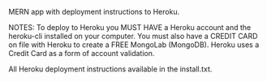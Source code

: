 MERN app with deployment instructions to Heroku.

NOTES:
To deploy to Heroku you MUST HAVE a Heroku account and the heroku-cli installed on your computer.  You must also have a CREDIT CARD on file with Heroku to create a FREE MongoLab (MongoDB).  Heroku uses a Credit Card as a form of account validation.

All Heroku deployment instructions available in the install.txt.

